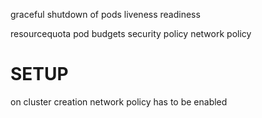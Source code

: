 graceful shutdown of pods
liveness 
readiness

resourcequota
pod budgets
security policy
network policy

# SETUP
on cluster creation network policy has to be enabled